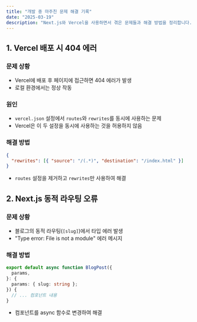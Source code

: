 ```yaml
---
title: "개발 중 마주친 문제 해결 기록"
date: "2025-03-19"
description: "Next.js와 Vercel을 사용하면서 겪은 문제들과 해결 방법을 정리합니다."
---
```


## 1. Vercel 배포 시 404 에러

### 문제 상황

- Vercel에 배포 후 페이지에 접근하면 404 에러가 발생
- 로컬 환경에서는 정상 작동

### 원인

- `vercel.json` 설정에서 `routes`와 `rewrites`를 동시에 사용하는 문제
- Vercel은 이 두 설정을 동시에 사용하는 것을 허용하지 않음

### 해결 방법

```json
{
  "rewrites": [{ "source": "/(.*)", "destination": "/index.html" }]
}
```

- `routes` 설정을 제거하고 `rewrites`만 사용하여 해결

## 2. Next.js 동적 라우팅 오류

### 문제 상황

- 블로그의 동적 라우팅(`[slug]`)에서 타입 에러 발생
- "Type error: File is not a module" 에러 메시지

### 해결 방법

```typescript
export default async function BlogPost({
  params,
}: {
  params: { slug: string };
}) {
  // ... 컴포넌트 내용
}
```

- 컴포넌트를 async 함수로 변경하여 해결
